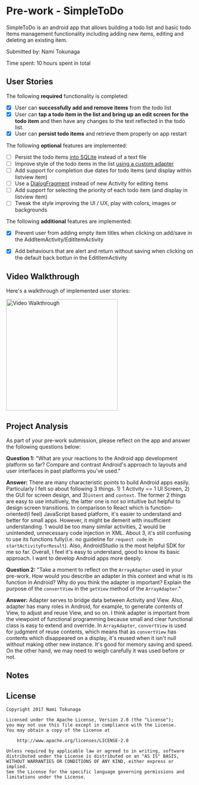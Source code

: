 # Pre-work - SimpleToDo

SimpleToDo is an android app that allows building a todo list and basic todo items management functionality including adding new items, editing and deleting an existing item.

Submitted by: Nami Tokunaga

Time spent: 10 hours spent in total

## User Stories

The following **required** functionality is completed:

* [x] User can **successfully add and remove items** from the todo list
* [x] User can **tap a todo item in the list and bring up an edit screen for the todo item** and then have any changes to the text reflected in the todo list.
* [x] User can **persist todo items** and retrieve them properly on app restart

The following **optional** features are implemented:

* [ ] Persist the todo items [into SQLite](http://guides.codepath.com/android/Persisting-Data-to-the-Device#sqlite) instead of a text file
* [ ] Improve style of the todo items in the list [using a custom adapter](http://guides.codepath.com/android/Using-an-ArrayAdapter-with-ListView)
* [ ] Add support for completion due dates for todo items (and display within listview item)
* [ ] Use a [DialogFragment](http://guides.codepath.com/android/Using-DialogFragment) instead of new Activity for editing items
* [ ] Add support for selecting the priority of each todo item (and display in listview item)
* [ ] Tweak the style improving the UI / UX, play with colors, images or backgrounds

The following **additional** features are implemented:

* [x] Prevent user from adding empty item titles when clicking on add/save in the AddItemActivity/EditItemActivity
* [x] Add behaviours that are alert and return without saving when clicking on the default back bottun in the EditItemActivity


## Video Walkthrough

Here's a walkthrough of implemented user stories:

<img src='http://imgur.com/8fygT6Z.gif' title='Video Walkthrough' width='300' alt='Video Walkthrough' />

## Project Analysis

As part of your pre-work submission, please reflect on the app and answer the following questions below:

**Question 1:** "What are your reactions to the Android app development platform so far? Compare and contrast Android's approach to layouts and user interfaces in past platforms you've used."

**Answer:** There are many characteristic points to build Android apps easily. Particularly I felt so about following 3 things. 1) 1 Activity == 1 UI Screen, 2) the GUI for screen design, and 3)`intent` and `context`. The former 2 things are easy to use intuitively, the latter one is not so intuitive but helpful to design screen transitions. In comparison to React which is function-oriented(I feel) JavaScript based platform, it's easier to understand and better for small apps. However, it might be demerit with insufficient understanding. 1 would be too many similar activities, 2 would be unintended, unnecessary code injection in XML. About 3, it's still confusing to use its functions fully(i.e. no guideline for `request code` in `startActivityForResult`). Also, AndroidStudio is the most helpful SDK for me so far. Overall, I feel it's easy to understand, good to know its basic approach. I want to develop Android apps more deeply.

**Question 2:** "Take a moment to reflect on the `ArrayAdapter` used in your pre-work. How would you describe an adapter in this context and what is its function in Android? Why do you think the adapter is important? Explain the purpose of the `convertView` in the `getView` method of the `ArrayAdapter`."

**Answer:** Adapter serves to bridge data between Activity and View. Also, adapter has many roles in Android, for example, to generate contents of View, to adjust and reuse View, and so on. I think adapter is important from the viewpoint of functional programming because small and clear functional class is easy to extend and override. In `ArrayAdapter`, `convertView` is used for judgment of reuse contents, which means that as `convertView` has contents which disappeared on a display, it's reused when it isn't null without making other new instance. It's good for memory saving and speed. On the other hand, we may need to weigh carefully it was used before or not.
## Notes



## License

    Copyright 2017 Nami Tokunaga

    Licensed under the Apache License, Version 2.0 (the "License");
    you may not use this file except in compliance with the License.
    You may obtain a copy of the License at

        http://www.apache.org/licenses/LICENSE-2.0

    Unless required by applicable law or agreed to in writing, software
    distributed under the License is distributed on an "AS IS" BASIS,
    WITHOUT WARRANTIES OR CONDITIONS OF ANY KIND, either express or implied.
    See the License for the specific language governing permissions and
    limitations under the License.

